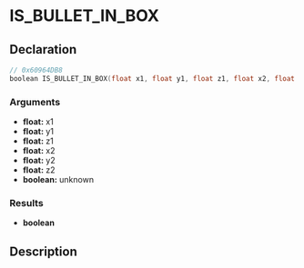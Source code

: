 # IS_BULLET_IN_BOX

## Declaration
```cpp
// 0x60964DB8
boolean IS_BULLET_IN_BOX(float x1, float y1, float z1, float x2, float y2, float z2, boolean unknown);
```

### Arguments
- **float:** x1
- **float:** y1
- **float:** z1
- **float:** x2
- **float:** y2
- **float:** z2
- **boolean:** unknown

### Results
- **boolean**

## Description
